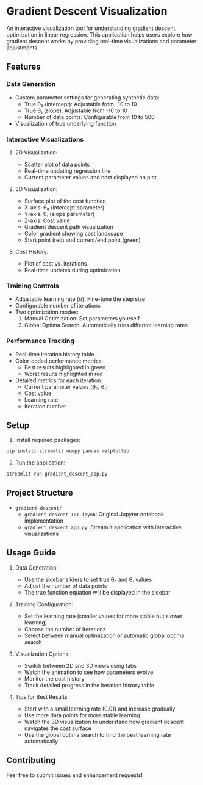 # Gradient Descent Visualization

An interactive visualization tool for understanding gradient descent optimization in linear regression. This application helps users explore how gradient descent works by providing real-time visualizations and parameter adjustments.

## Features

### Data Generation
- Custom parameter settings for generating synthetic data:
  - True θ₀ (intercept): Adjustable from -10 to 10
  - True θ₁ (slope): Adjustable from -10 to 10
  - Number of data points: Configurable from 10 to 500
- Visualization of true underlying function

### Interactive Visualizations
1. 2D Visualization:
   - Scatter plot of data points
   - Real-time updating regression line
   - Current parameter values and cost displayed on plot

2. 3D Visualization:
   - Surface plot of the cost function
   - X-axis: θ₀ (intercept parameter)
   - Y-axis: θ₁ (slope parameter)
   - Z-axis: Cost value
   - Gradient descent path visualization
   - Color gradient showing cost landscape
   - Start point (red) and current/end point (green)

3. Cost History:
   - Plot of cost vs. iterations
   - Real-time updates during optimization

### Training Controls
- Adjustable learning rate (α): Fine-tune the step size
- Configurable number of iterations
- Two optimization modes:
  1. Manual Optimization: Set parameters yourself
  2. Global Optima Search: Automatically tries different learning rates

### Performance Tracking
- Real-time iteration history table
- Color-coded performance metrics:
  - Best results highlighted in green
  - Worst results highlighted in red
- Detailed metrics for each iteration:
  - Current parameter values (θ₀, θ₁)
  - Cost value
  - Learning rate
  - Iteration number

## Setup

1. Install required packages:
```bash
pip install streamlit numpy pandas matplotlib
```

2. Run the application:
```bash
streamlit run gradient_descent_app.py
```

## Project Structure

- `gradient-descent/`
  - `gradient-descent-101.ipynb`: Original Jupyter notebook implementation
  - `gradient_descent_app.py`: Streamlit application with interactive visualizations

## Usage Guide

1. Data Generation:
   - Use the sidebar sliders to set true θ₀ and θ₁ values
   - Adjust the number of data points
   - The true function equation will be displayed in the sidebar

2. Training Configuration:
   - Set the learning rate (smaller values for more stable but slower learning)
   - Choose the number of iterations
   - Select between manual optimization or automatic global optima search

3. Visualization Options:
   - Switch between 2D and 3D views using tabs
   - Watch the animation to see how parameters evolve
   - Monitor the cost history
   - Track detailed progress in the iteration history table

4. Tips for Best Results:
   - Start with a small learning rate (0.01) and increase gradually
   - Use more data points for more stable learning
   - Watch the 3D visualization to understand how gradient descent navigates the cost surface
   - Use the global optima search to find the best learning rate automatically

## Contributing

Feel free to submit issues and enhancement requests!
